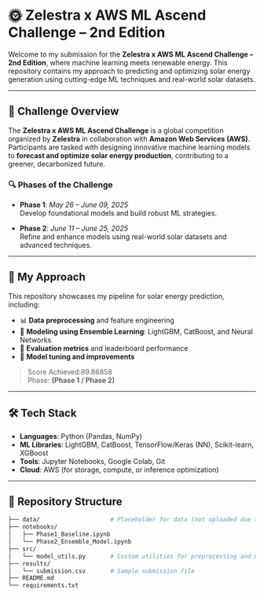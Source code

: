 # 🌞 Zelestra x AWS ML Ascend Challenge – 2nd Edition

Welcome to my submission for the **Zelestra x AWS ML Ascend Challenge – 2nd Edition**, where machine learning meets renewable energy. This repository contains my approach to predicting and optimizing solar energy generation using cutting-edge ML techniques and real-world solar datasets.

---

## 🚀 Challenge Overview

The **Zelestra x AWS ML Ascend Challenge** is a global competition organized by **Zelestra** in collaboration with **Amazon Web Services (AWS)**. Participants are tasked with designing innovative machine learning models to **forecast and optimize solar energy production**, contributing to a greener, decarbonized future.

### 🔍 Phases of the Challenge

- **Phase 1**: *May 26 – June 09, 2025*  
  Develop foundational models and build robust ML strategies.
  
- **Phase 2**: *June 11 – June 25, 2025*  
  Refine and enhance models using real-world solar datasets and advanced techniques.

---

## 🧠 My  Approach

This repository showcases my pipeline for solar energy prediction, including:

- 📊 **Data preprocessing** and feature engineering
- 🧮 **Modeling using Ensemble Learning**: LightGBM, CatBoost, and Neural Networks
- 🧪 **Evaluation metrics** and leaderboard performance
- 🔁 **Model tuning and improvements**

> Score Achieved:89.86858   
> Phase: **(Phase 1 / Phase 2)**

---

## 🛠️ Tech Stack

- **Languages**: Python (Pandas, NumPy)
- **ML Libraries**: LightGBM, CatBoost, TensorFlow/Keras (NN), Scikit-learn, XGBoost
- **Tools**: Jupyter Notebooks, Google Colab, Git
- **Cloud**: AWS (for storage, compute, or inference optimization)

---

## 📁 Repository Structure

```bash
├── data/                    # Placeholder for data (not uploaded due to size/privacy)
├── notebooks/
│   ├── Phase1_Baseline.ipynb
│   └── Phase2_Ensemble_Model.ipynb
├── src/
│   └── model_utils.py       # Custom utilities for preprocessing and modeling
├── results/
│   └── submission.csv       # Sample submission file
├── README.md
└── requirements.txt
